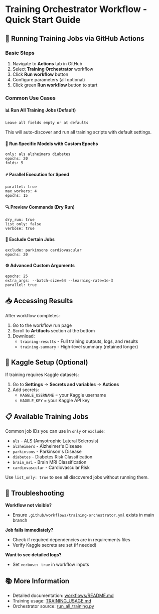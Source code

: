 # Training Orchestrator Workflow - Quick Start Guide

## 🚀 Running Training Jobs via GitHub Actions

### Basic Steps

1. Navigate to **Actions** tab in GitHub
2. Select **Training Orchestrator** workflow
3. Click **Run workflow** button
4. Configure parameters (all optional)
5. Click green **Run workflow** button to start

### Common Use Cases

#### 📊 Run All Training Jobs (Default)
```
Leave all fields empty or at defaults
```
This will auto-discover and run all training scripts with default settings.

#### 🎯 Run Specific Models with Custom Epochs
```
only: als alzheimers diabetes
epochs: 20
folds: 5
```

#### ⚡ Parallel Execution for Speed
```
parallel: true
max_workers: 4
epochs: 15
```

#### 🔍 Preview Commands (Dry Run)
```
dry_run: true
list_only: false
verbose: true
```

#### 🚫 Exclude Certain Jobs
```
exclude: parkinsons cardiovascular
epochs: 20
```

#### ⚙️ Advanced Custom Arguments
```
epochs: 25
extra_args: --batch-size=64 --learning-rate=1e-3
parallel: true
```

## 📥 Accessing Results

After workflow completes:

1. Go to the workflow run page
2. Scroll to **Artifacts** section at the bottom
3. Download:
   - `training-results` - Full training outputs, logs, and results
   - `training-summary` - High-level summary (retained longer)

## 🔑 Kaggle Setup (Optional)

If training requires Kaggle datasets:

1. Go to **Settings** → **Secrets and variables** → **Actions**
2. Add secrets:
   - `KAGGLE_USERNAME` = your Kaggle username
   - `KAGGLE_KEY` = your Kaggle API key

## 📋 Available Training Jobs

Common job IDs you can use in `only` or `exclude`:

- `als` - ALS (Amyotrophic Lateral Sclerosis)
- `alzheimers` - Alzheimer's Disease
- `parkinsons` - Parkinson's Disease
- `diabetes` - Diabetes Risk Classification
- `brain_mri` - Brain MRI Classification
- `cardiovascular` - Cardiovascular Risk

Use `list_only: true` to see all discovered jobs without running them.

## 🛟 Troubleshooting

**Workflow not visible?**
- Ensure `.github/workflows/training-orchestrator.yml` exists in main branch

**Job fails immediately?**
- Check if required dependencies are in requirements files
- Verify Kaggle secrets are set (if needed)

**Want to see detailed logs?**
- Set `verbose: true` in workflow inputs

## 📚 More Information

- Detailed documentation: [workflows/README.md](workflows/README.md)
- Training usage: [TRAINING_USAGE.md](../TRAINING_USAGE.md)
- Orchestrator source: [run_all_training.py](../run_all_training.py)
